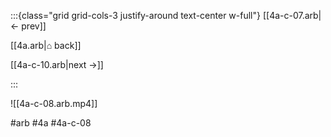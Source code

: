 :::{class="grid grid-cols-3 justify-around text-center w-full"}
[[4a-c-07.arb|← prev]]

[[4a.arb|⌂ back]]

[[4a-c-10.arb|next →]]

:::

![[4a-c-08.arb.mp4]]

#arb #4a #4a-c-08

